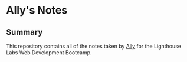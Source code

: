 # Ally's Notes
## Summary
This repository contains all of the notes taken by [Ally](https://github.com/allya15) for the Lighthouse Labs Web Development Bootcamp.
